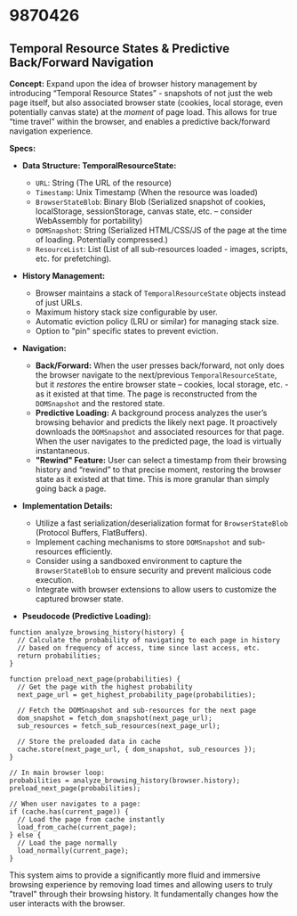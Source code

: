 # 9870426

## Temporal Resource States & Predictive Back/Forward Navigation

**Concept:** Expand upon the idea of browser history management by introducing “Temporal Resource States” - snapshots of not just the web page itself, but also associated browser state (cookies, local storage, even potentially canvas state) at the *moment* of page load.  This allows for true “time travel” within the browser, and enables a predictive back/forward navigation experience.

**Specs:**

*   **Data Structure: TemporalResourceState:**
    *   `URL`: String (The URL of the resource)
    *   `Timestamp`:  Unix Timestamp (When the resource was loaded)
    *   `BrowserStateBlob`: Binary Blob (Serialized snapshot of cookies, localStorage, sessionStorage, canvas state, etc. – consider WebAssembly for portability)
    *   `DOMSnapshot`: String (Serialized HTML/CSS/JS of the page at the time of loading.  Potentially compressed.)
    *   `ResourceList`: List<URL> (List of all sub-resources loaded - images, scripts, etc. for prefetching).

*   **History Management:**
    *   Browser maintains a stack of `TemporalResourceState` objects instead of just URLs.
    *   Maximum history stack size configurable by user.
    *   Automatic eviction policy (LRU or similar) for managing stack size.
    *   Option to "pin" specific states to prevent eviction.

*   **Navigation:**
    *   **Back/Forward:** When the user presses back/forward, not only does the browser navigate to the next/previous `TemporalResourceState`, but it *restores* the entire browser state – cookies, local storage, etc. - as it existed at that time.  The page is reconstructed from the `DOMSnapshot` and the restored state.
    *   **Predictive Loading:**  A background process analyzes the user’s browsing behavior and predicts the likely next page. It proactively downloads the `DOMSnapshot` and associated resources for that page. When the user navigates to the predicted page, the load is virtually instantaneous.
    *   **"Rewind" Feature:** User can select a timestamp from their browsing history and “rewind” to that precise moment, restoring the browser state as it existed at that time.  This is more granular than simply going back a page.

*   **Implementation Details:**
    *   Utilize a fast serialization/deserialization format for `BrowserStateBlob` (Protocol Buffers, FlatBuffers).
    *   Implement caching mechanisms to store `DOMSnapshot` and sub-resources efficiently.
    *   Consider using a sandboxed environment to capture the `BrowserStateBlob` to ensure security and prevent malicious code execution.
    *   Integrate with browser extensions to allow users to customize the captured browser state.

*   **Pseudocode (Predictive Loading):**

```
function analyze_browsing_history(history) {
  // Calculate the probability of navigating to each page in history
  // based on frequency of access, time since last access, etc.
  return probabilities;
}

function preload_next_page(probabilities) {
  // Get the page with the highest probability
  next_page_url = get_highest_probability_page(probabilities);

  // Fetch the DOMSnapshot and sub-resources for the next page
  dom_snapshot = fetch_dom_snapshot(next_page_url);
  sub_resources = fetch_sub_resources(next_page_url);

  // Store the preloaded data in cache
  cache.store(next_page_url, { dom_snapshot, sub_resources });
}

// In main browser loop:
probabilities = analyze_browsing_history(browser.history);
preload_next_page(probabilities);

// When user navigates to a page:
if (cache.has(current_page)) {
  // Load the page from cache instantly
  load_from_cache(current_page);
} else {
  // Load the page normally
  load_normally(current_page);
}
```

This system aims to provide a significantly more fluid and immersive browsing experience by removing load times and allowing users to truly "travel" through their browsing history. It fundamentally changes how the user interacts with the browser.